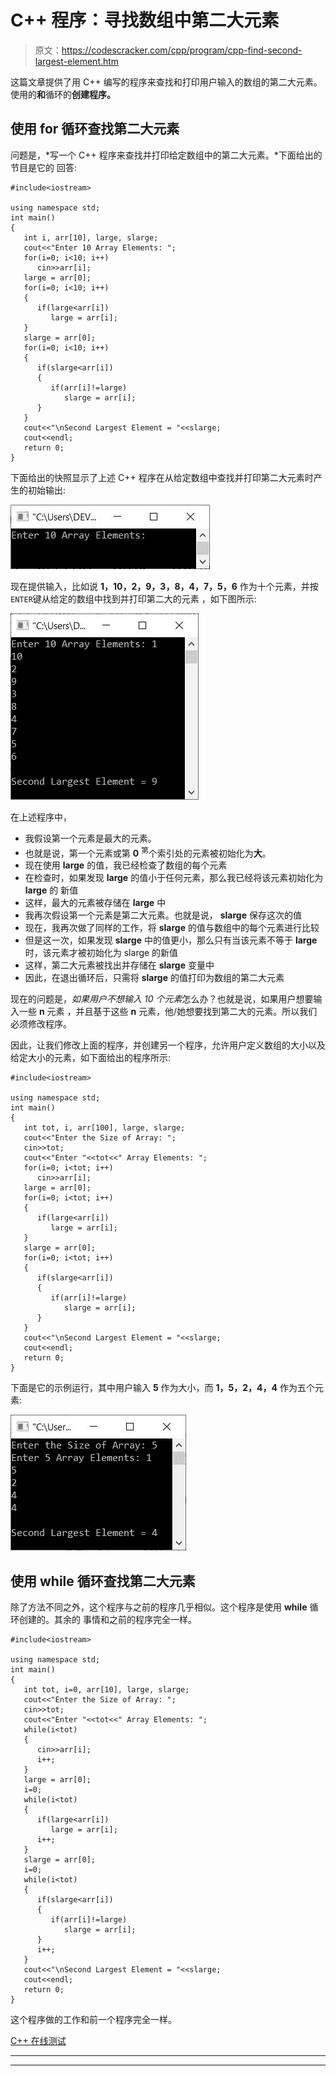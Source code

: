 # C++ 程序：寻找数组中第二大元素

> 原文：<https://codescracker.com/cpp/program/cpp-find-second-largest-element.htm>

这篇文章提供了用 C++ 编写的程序来查找和打印用户输入的数组的第二大元素。使用的**和**循环的**创建程序。**

## 使用 for 循环查找第二大元素

问题是，*写一个 C++ 程序来查找并打印给定数组中的第二大元素。*下面给出的节目是它的 回答:

```
#include<iostream>

using namespace std;
int main()
{
   int i, arr[10], large, slarge;
   cout<<"Enter 10 Array Elements: ";
   for(i=0; i<10; i++)
      cin>>arr[i];
   large = arr[0];
   for(i=0; i<10; i++)
   {
      if(large<arr[i])
         large = arr[i];
   }
   slarge = arr[0];
   for(i=0; i<10; i++)
   {
      if(slarge<arr[i])
      {
         if(arr[i]!=large)
            slarge = arr[i];
      }
   }
   cout<<"\nSecond Largest Element = "<<slarge;
   cout<<endl;
   return 0;
}
```

下面给出的快照显示了上述 C++ 程序在从给定数组中查找并打印第二大元素时产生的初始输出:

![c++ program find second largest element](img/f19ff219655dc694b37736bd58ef5cf6.png)

现在提供输入，比如说 **1，10，2，9，3，8，4，7，5，6** 作为十个元素，并按`ENTER`键从给定的数组中找到并打印第二大的元素 ，如下图所示:

![find second largest element in array c++](img/5e822e52c304001fa442425aaf4206b2.png)

在上述程序中，

*   我假设第一个元素是最大的元素。
*   也就是说，第一个元素或第 **0** <sup>第</sup>个索引处的元素被初始化为**大**。
*   现在使用 **large** 的值，我已经检查了数组的每个元素
*   在检查时，如果发现 **large** 的值小于任何元素，那么我已经将该元素初始化为 **large** 的 新值
*   这样，最大的元素被存储在 **large** 中
*   我再次假设第一个元素是第二大元素。也就是说， **slarge** 保存这次的值
*   现在，我再次做了同样的工作，将 **slarge** 的值与数组中的每个元素进行比较
*   但是这一次，如果发现 **slarge** 中的值更小，那么只有当该元素不等于 **large** 时，该元素才被初始化为 slarge 的新值
*   这样，第二大元素被找出并存储在 **slarge** 变量中
*   因此，在退出循环后，只需将 **slarge** 的值打印为数组的第二大元素

现在的问题是，*如果用户不想输入 10 个元素*怎么办？也就是说，如果用户想要输入一些 **n** 元素 ，并且基于这些 **n** 元素，他/她想要找到第二大的元素。所以我们必须修改程序。

因此，让我们修改上面的程序，并创建另一个程序，允许用户定义数组的大小以及给定大小的元素，如下面给出的程序所示:

```
#include<iostream>

using namespace std;
int main()
{
   int tot, i, arr[100], large, slarge;
   cout<<"Enter the Size of Array: ";
   cin>>tot;
   cout<<"Enter "<<tot<<" Array Elements: ";
   for(i=0; i<tot; i++)
      cin>>arr[i];
   large = arr[0];
   for(i=0; i<tot; i++)
   {
      if(large<arr[i])
         large = arr[i];
   }
   slarge = arr[0];
   for(i=0; i<tot; i++)
   {
      if(slarge<arr[i])
      {
         if(arr[i]!=large)
            slarge = arr[i];
      }
   }
   cout<<"\nSecond Largest Element = "<<slarge;
   cout<<endl;
   return 0;
}
```

下面是它的示例运行，其中用户输入 **5** 作为大小，而 **1，5，2，4，4** 作为五个元素:

![print second largest element in array c++](img/a4faf2295c4cbd13b72601d8cb142b84.png)

## 使用 while 循环查找第二大元素

除了方法不同之外，这个程序与之前的程序几乎相似。这个程序是使用 **while** 循环创建的。其余的 事情和之前的程序完全一样。

```
#include<iostream>

using namespace std;
int main()
{
   int tot, i=0, arr[10], large, slarge;
   cout<<"Enter the Size of Array: ";
   cin>>tot;
   cout<<"Enter "<<tot<<" Array Elements: ";
   while(i<tot)
   {
      cin>>arr[i];
      i++;
   }
   large = arr[0];
   i=0;
   while(i<tot)
   {
      if(large<arr[i])
         large = arr[i];
      i++;
   }
   slarge = arr[0];
   i=0;
   while(i<tot)
   {
      if(slarge<arr[i])
      {
         if(arr[i]!=large)
            slarge = arr[i];
      }
      i++;
   }
   cout<<"\nSecond Largest Element = "<<slarge;
   cout<<endl;
   return 0;
}
```

这个程序做的工作和前一个程序完全一样。

[C++ 在线测试](/exam/showtest.php?subid=3)

* * *

* * *